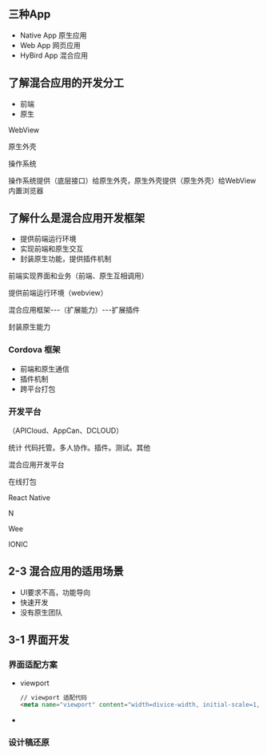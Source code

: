 ## 三种App

- Native App 原生应用
- Web App 网页应用
- HyBird App 混合应用



## 了解混合应用的开发分工

- 前端
- 原生



WebView

原生外壳

操作系统



操作系统提供（底层接口）给原生外壳，原生外壳提供（原生外壳）给WebView内置浏览器



## 了解什么是混合应用开发框架

- 提供前端运行环境
- 实现前端和原生交互
- 封装原生功能，提供插件机制

前端实现界面和业务（前端、原生互相调用）

提供前端运行环境（webview）

混合应用框架---（扩展能力）---扩展插件

封装原生能力



### Cordova 框架

- 前端和原生通信
- 插件机制
- 跨平台打包



### 开发平台

（APICloud、AppCan、DCLOUD）

统计  代码托管。多人协作。插件。测试。其他

混合应用开发平台

在线打包



React Native

N

Wee

IONIC





## 2-3 混合应用的适用场景

- UI要求不高，功能导向
- 快速开发
- 没有原生团队





## 3-1 界面开发

### 界面适配方案

- viewport

  ```html
  // viewport 适配代码
  <meta name="viewport" content="width=divice-width, initial-scale=1, user-scalable=no, minimum-scale=1.0, maximu-scale=1.0">
  ```

  

- 

### 设计稿还原

